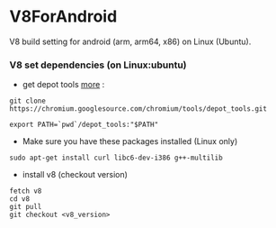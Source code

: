 # V8ForAndroid
V8 build setting for android (arm, arm64, x86) on Linux (Ubuntu).


### V8 set dependencies (on Linux:ubuntu)

* get depot tools [more](https://www.chromium.org/developers/how-tos/install-depot-tools) :
```
git clone https://chromium.googlesource.com/chromium/tools/depot_tools.git

export PATH=`pwd`/depot_tools:"$PATH"
```  
  
* Make sure you have these packages installed (Linux only)
```
sudo apt-get install curl libc6-dev-i386 g++-multilib
```
* install v8 (checkout version)
```
fetch v8
cd v8
git pull
git checkout <v8_version>
```

